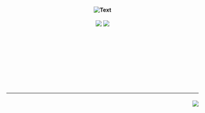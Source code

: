   <h4 align="center">                                                                                                                                                                                                                                                            <img src="https://readme-typing-svg.demolab.com?font=Nanum+Gothic&size=53&duration=2000&pause=1000&color=000000&center=true&vCenter=true&width=600&height=80&lines=%E3%82%88%E3%81%86%E3%81%93%E3%81%9D%E3%80%81%E6%88%91%E3%81%8C%E8%83%8E%E5%86%85%E3%81%B8+" alt="Text" />
<br>
</h4>
<h5 align="center">
<img src="https://github.com/user-attachments/assets/bbc3e85e-584e-4709-a202-35e2403b3a93"></img>
<a href="https://rentry.co/sit"><img src="https://github.com/user-attachments/assets/02d1a26f-e637-4c02-ad3f-56c23873cd56"></img></a>
</h5>
<br></br>
<br></br>


<br>

<br></br>
<hr></hr>
<h4 align="right">
  <img src="https://komarev.com/ghpvc/?username=tojifg&color=000000&style=for-the-badge&label=CLIMBED+MOUNTAINS+COUNT&base=1000000000">
</h4>
